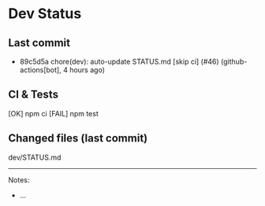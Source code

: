 # Dev Status

## Last commit
- 89c5d5a chore(dev): auto-update STATUS.md [skip ci] (#46) (github-actions[bot], 4 hours ago)
## CI & Tests
[OK] npm ci
[FAIL] npm test

## Changed files (last commit)
dev/STATUS.md

---
Notes:
- ...
